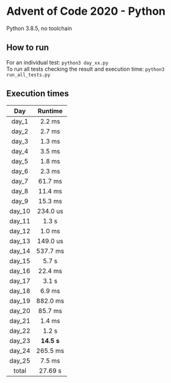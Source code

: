 # Advent of Code 2020 - Python

Python 3.8.5, no toolchain

## How to run
For an individual test: `python3 day_xx.py`  
To run all tests checking the result and execution time: `python3 run_all_tests.py`

## Execution times

| Day     | Runtime      |
| :-----: | :----------: |
| day_1   |   2.2 ms     | 
| day_2   |   2.7 ms     | 
| day_3   |   1.3 ms     | 
| day_4   |   3.5 ms     | 
| day_5   |   1.8 ms     | 
| day_6   |   2.3 ms     | 
| day_7   |  61.7 ms     | 
| day_8   |  11.4 ms     | 
| day_9   |  15.3 ms     | 
| day_10  | 234.0 us     | 
| day_11  |   1.3 s      |
| day_12  |   1.0 ms     | 
| day_13  | 149.0 us     | 
| day_14  | 537.7 ms     | 
| day_15  |   5.7 s      |
| day_16  |  22.4 ms     | 
| day_17  |   3.1 s      |
| day_18  |   6.9 ms     | 
| day_19  | 882.0 ms     | 
| day_20  |  85.7 ms     | 
| day_21  |   1.4 ms     | 
| day_22  |   1.2 s      |
| day_23  |  **14.5 s**  |
| day_24  | 265.5 ms     | 
| day_25  |   7.5 ms     | 
| total   |  27.69 s     |